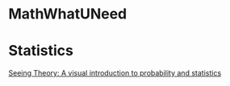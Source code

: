 # MathWhatUNeed
# Statistics

[Seeing Theory: A visual introduction to probability and statistics](https://seeing-theory.brown.edu/index.html#firstPage)
